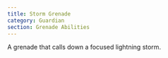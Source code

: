 ```yaml
---
title: Storm Grenade
category: Guardian
section: Grenade Abilities
---
```


A grenade that calls down a focused lightning storm.
